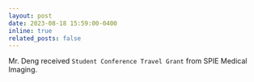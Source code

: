 ```yaml
---
layout: post
date: 2023-08-18 15:59:00-0400
inline: true
related_posts: false
---
```


Mr. Deng received `Student Conference Travel Grant` from SPIE Medical Imaging.
